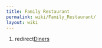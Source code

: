 ```yaml
---
title: Family Restaurant
permalink: wiki/Family_Restaurant/
layout: wiki
---
```


1.  redirect[Diners](/wiki/Diners "wikilink")

